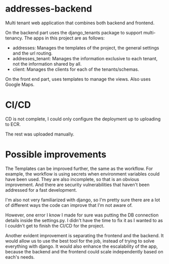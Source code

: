 # addresses-backend

Multi tenant web application that combines both backend and frontend.

On the backend part uses the django_tenants package to support multi-tenancy. The apps in this project are as follows:
* addresses: Manages the templates of the project, the general settings and the url routing.
* addresses_tenant: Manages the information exclusive to each tenant, not the information shared by all.
* client: Manages the clients for each of the tenants/schemas.

On the front end part, uses templates to manage the views. Also uses Google Maps.

# CI/CD

CD is not complete, I could only configure the deployment up to uploading to ECR.

The rest was uploaded manually.

# Possible improvements

The Templates can be improved further, the same as the workflow. For example, the workflow is using secrets when environment variables could have been used. They are also incomplete, so that is an obvious improvement. And there are security vulnerabilities that haven't been addressed for a fast development.

I'm also not very familiarized with django, so I'm pretty sure there are a lot of different ways the code can improve that I'm not aware of.

However, one error I know I made for sure was putting the DB connection details inside the settings.py. I didn't have the time to fix it as I wanted to as I couldn't get to finish the CI/CD for the project.

Another evident improvement is separating the frontend and the backend. It would allow us to use the best tool for the job, instead of trying to solve everything with django. It would also enhance the escalability of the app, because the backend and the frontend could scale independently based on each's needs.